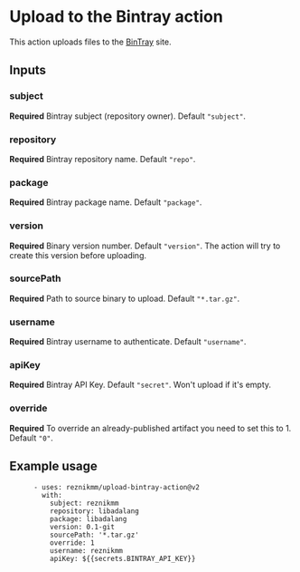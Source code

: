 # Upload to the Bintray action

This action uploads files to the [BinTray](https://bintray.com/) site.

## Inputs
### subject
**Required** Bintray subject (repository owner). Default `"subject"`.

### repository
**Required** Bintray repository name. Default `"repo"`.

### package
**Required** Bintray package name. Default `"package"`.

### version
**Required** Binary version number. Default `"version"`. The action will
try to create this version before uploading.

### sourcePath
**Required** Path to source binary to upload. Default `"*.tar.gz"`.

### username
**Required** Bintray username to authenticate. Default `"username"`.

### apiKey
**Required** Bintray API Key. Default `"secret"`. Won't upload if it's empty.

### override
**Required** To override an already-published artifact you need to set this to 1. Default `"0"`.

## Example usage
```
      - uses: reznikmm/upload-bintray-action@v2
        with:
          subject: reznikmm
          repository: libadalang
          package: libadalang
          version: 0.1-git
          sourcePath: '*.tar.gz'
          override: 1
          username: reznikmm
          apiKey: ${{secrets.BINTRAY_API_KEY}}
```
